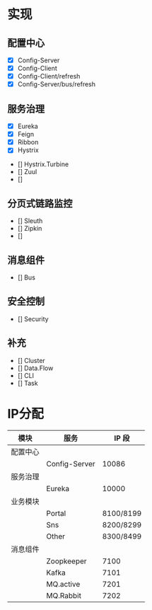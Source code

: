 
# 实现
## 配置中心
- [x] Config-Server
- [x] Config-Client
- [x] Config-Client/refresh
- [x] Config-Server/bus/refresh

## 服务治理
- [x] Eureka
- [x] Feign
- [x] Ribbon
- [x] Hystrix
- [] Hystrix.Turbine
- [] Zuul
- [] 


## 分页式链路监控
- [] Sleuth
- [] Zipkin
- [] 

## 消息组件
- [] Bus

## 安全控制
- [] Security

## 补充
- [] Cluster
- [] Data.Flow
- [] CLI
- [] Task



# IP分配

|   模块   |      服务     |   IP 段   |
|----------|---------------|-----------|
| 配置中心 |               |           |
|          | Config-Server | 10086     |
| 服务治理 |               |           |
|          | Eureka        | 10000     |
| 业务模块 |               |           |
|          | Portal        | 8100/8199 |
|          | Sns           | 8200/8299 |
|          | Other         | 8300/8499 |
| 消息组件 |               |           |
|          | Zoopkeeper    | 7100      |
|          | Kafka         | 7101      |
|          | MQ.active     | 7201      |
|          | MQ.Rabbit     | 7202      |